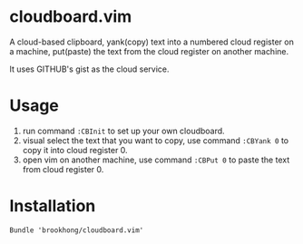 # cloudboard.vim

A cloud-based clipboard, yank(copy) text into a numbered cloud register on a machine, put(paste) the text from the cloud register on another machine.

It uses GITHUB's gist as the cloud service.

# Usage

1. run command `:CBInit` to set up your own cloudboard.
2. visual select the text that you want to copy, use command `:CBYank 0` to copy it into cloud register 0.
3. open vim on another machine, use command `:CBPut 0` to paste the text from cloud register 0.

# Installation

`Bundle 'brookhong/cloudboard.vim'`
